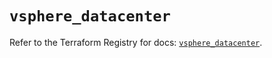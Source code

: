 # `vsphere_datacenter`

Refer to the Terraform Registry for docs: [`vsphere_datacenter`](https://registry.terraform.io/providers/vmware/vsphere/2.14.0/docs/resources/datacenter).
